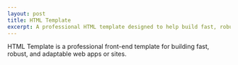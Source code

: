 ```yaml
---
layout: post
title: HTML Template
excerpt: A professional HTML template designed to help build fast, robust, and adaptable websites.
---
```


HTML Template is a professional front-end template for building fast, robust, and adaptable web apps or sites.